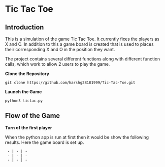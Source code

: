 # Tic Tac Toe

## Introduction

This is a simulation of the game Tic Tac Toe. It currently fixes the players as X and O. In addition to this a game board is created that is used to places their corresponding X and O in the position they want. 

The project contains several different functions along with different function calls, which work to allow 2 users to play the game. 

**Clone the Repository**
```
git clone https://github.com/harshg28101999/Tic-Tac-Toe.git
```
**Launch the Game**
```
python3 tictac.py
```

## Flow of the Game

**Turn of the first player**

When the python app is run at first then it would be show the following results.
Here the game board is set up. 
```
 - | - | -
 - | - | -
 - | - | -

```



